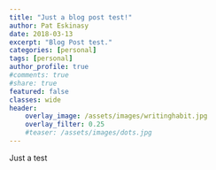 ```yaml
---
title: "Just a blog post test!"
author: Pat Eskinasy
date: 2018-03-13
excerpt: "Blog Post test."
categories: [personal]
tags: [personal]
author_profile: true
#comments: true
#share: true
featured: false
classes: wide
header:
    overlay_image: /assets/images/writinghabit.jpg
    overlay_filter: 0.25
    #teaser: /assets/images/dots.jpg
---
```


Just a test
